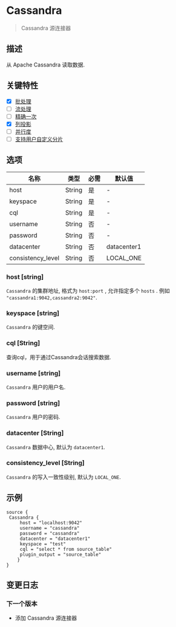 # Cassandra

> Cassandra 源连接器

## 描述

从 Apache Cassandra 读取数据.

## 关键特性

- [x] [批处理](../../concept/connector-v2-features.md)
- [ ] [流处理](../../concept/connector-v2-features.md)
- [ ] [精确一次](../../concept/connector-v2-features.md)
- [x] [列投影](../../concept/connector-v2-features.md)
- [ ] [并行度](../../concept/connector-v2-features.md)
- [ ] [支持用户自定义分片](../../concept/connector-v2-features.md)

## 选项

|       名称           |  类型  | 必需 | 默认值 |
|-------------------|--------|----|---------------|
| host              | String | 是  | -             |
| keyspace          | String | 是  | -             |
| cql               | String | 是  | -             |
| username          | String | 否  | -             |
| password          | String | 否 | -             |
| datacenter        | String | 否 | datacenter1   |
| consistency_level | String | 否 | LOCAL_ONE     |

### host [string]

`Cassandra` 的集群地址, 格式为 `host:port` , 允许指定多个 `hosts` . 例如
`"cassandra1:9042,cassandra2:9042"`.

### keyspace [string]

`Cassandra` 的键空间.

### cql [String]

查询cql，用于通过Cassandra会话搜索数据.

### username [string]

`Cassandra` 用户的用户名.

### password [string]

`Cassandra` 用户的密码.

### datacenter [String]

`Cassandra` 数据中心, 默认为 `datacenter1`.

### consistency_level [String]

`Cassandra` 的写入一致性级别, 默认为 `LOCAL_ONE`.

## 示例

```hocon
source {
 Cassandra {
     host = "localhost:9042"
     username = "cassandra"
     password = "cassandra"
     datacenter = "datacenter1"
     keyspace = "test"
     cql = "select * from source_table"
     plugin_output = "source_table"
    }
}
```

## 变更日志

### 下一个版本

- 添加 Cassandra 源连接器


